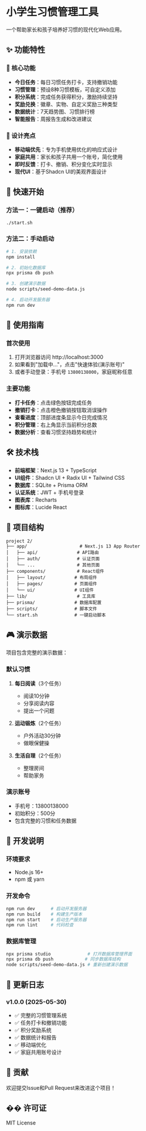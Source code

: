 # 小学生习惯管理工具

一个帮助家长和孩子培养好习惯的现代化Web应用。

## ✨ 功能特性

### 📱 核心功能
- **今日任务**：每日习惯任务打卡，支持撤销功能
- **习惯管理**：预设8种习惯模板，可自定义添加
- **积分系统**：完成任务获得积分，激励持续坚持
- **奖励兑换**：徽章、实物、自定义奖励三种类型
- **数据统计**：7天趋势图、习惯排行榜
- **智能报告**：周报告生成和改进建议

### 🎯 设计亮点
- **移动端优先**：专为手机使用优化的响应式设计
- **家庭共用**：家长和孩子共用一个账号，简化使用
- **即时反馈**：打卡、撤销、积分变化实时显示
- **现代UI**：基于Shadcn UI的美观界面设计

## 🚀 快速开始

### 方法一：一键启动（推荐）
```bash
./start.sh
```

### 方法二：手动启动
```bash
# 1. 安装依赖
npm install

# 2. 初始化数据库
npx prisma db push

# 3. 创建演示数据
node scripts/seed-demo-data.js

# 4. 启动开发服务器
npm run dev
```

## 📱 使用指南

### 首次使用
1. 打开浏览器访问 http://localhost:3000
2. 如果看到"加载中..."，点击"快速体验(演示账号)"
3. 或者手动登录：手机号 `13800138000`，家庭昵称任意

### 主要功能
- **打卡任务**：点击绿色按钮完成任务
- **撤销打卡**：点击橙色撤销按钮取消误操作
- **查看进度**：顶部进度条显示今日完成情况
- **积分管理**：右上角显示当前积分总数
- **数据分析**：查看习惯坚持趋势和统计

## 🛠️ 技术栈

- **前端框架**：Next.js 13 + TypeScript
- **UI组件**：Shadcn UI + Radix UI + Tailwind CSS
- **数据库**：SQLite + Prisma ORM
- **认证系统**：JWT + 手机号登录
- **图表库**：Recharts
- **图标库**：Lucide React

## 📁 项目结构

```
project 2/
├── app/                    # Next.js 13 App Router
│   ├── api/               # API路由
│   ├── auth/              # 认证页面
│   └── ...                # 其他页面
├── components/            # React组件
│   ├── layout/           # 布局组件
│   ├── pages/            # 页面组件
│   └── ui/               # UI组件
├── lib/                   # 工具库
├── prisma/               # 数据库配置
├── scripts/              # 脚本文件
└── start.sh              # 一键启动脚本
```

## 🎮 演示数据

项目包含完整的演示数据：

### 默认习惯
1. **每日阅读**（3个任务）
   - 阅读10分钟
   - 分享阅读内容
   - 提出一个问题

2. **运动锻炼**（2个任务）
   - 户外活动30分钟
   - 做眼保健操

3. **生活自理**（2个任务）
   - 整理房间
   - 帮助家务

### 演示账号
- 手机号：13800138000
- 初始积分：500分
- 包含完整的习惯和任务数据

## 🔧 开发说明

### 环境要求
- Node.js 16+
- npm 或 yarn

### 开发命令
```bash
npm run dev      # 启动开发服务器
npm run build    # 构建生产版本
npm run start    # 启动生产服务器
npm run lint     # 代码检查
```

### 数据库管理
```bash
npx prisma studio              # 打开数据库管理界面
npx prisma db push            # 同步数据库结构
node scripts/seed-demo-data.js # 重新创建演示数据
```

## 📝 更新日志

### v1.0.0 (2025-05-30)
- ✅ 完整的习惯管理系统
- ✅ 任务打卡和撤销功能
- ✅ 积分奖励系统
- ✅ 数据统计和报告
- ✅ 移动端优化
- ✅ 家庭共用账号设计

## 🤝 贡献

欢迎提交Issue和Pull Request来改进这个项目！

## �� 许可证

MIT License 